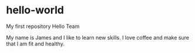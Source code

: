 # hello-world
My first repository
Hello Team

My name is James and I like to learn new skills. 
I love coffee and make sure that I am fit and healthy.  
